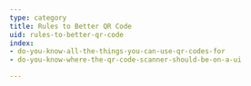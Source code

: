 ```yaml
---
type: category
title: Rules to Better QR Code
uid: rules-to-better-qr-code
index:
- do-you-know-all-the-things-you-can-use-qr-codes-for
- do-you-know-where-the-qr-code-scanner-should-be-on-a-ui

---
```


​​​​


